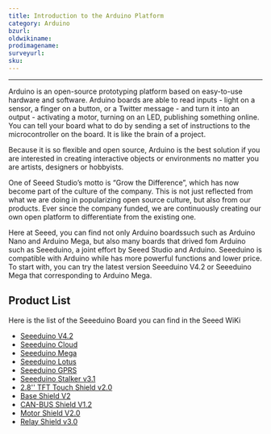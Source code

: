 ```yaml
---
title: Introduction to the Arduino Platform
category: Arduino
bzurl:
oldwikiname:
prodimagename:
surveyurl:
sku:
---
```



---
Arduino is an open-source prototyping platform based on easy-to-use hardware and software. Arduino boards are able to read inputs - light on a sensor, a finger on a button, or a Twitter message - and turn it into an output - activating a motor, turning on an LED, publishing something online. You can tell your board what to do by sending a set of instructions to the microcontroller on the board. It is like the brain of a project.

Because it is so flexible and open source, Arduino is the best solution if you are interested in creating interactive objects or environments no matter you are artists, designers or hobbyists.

One of Seeed Studio’s motto is “Grow the Difference”, which has now become part of the culture of the company. This is not just reflected from what we are doing in popularizing open source culture, but also from our products. Ever since the company funded, we are continuously creating our own open platform to differentiate from the existing one.

Here at  Seeed, you can find not only Arduino boardssuch such as Arduino Nano and Arduino Mega, but also many boards that drived fom Arduino such as Seeeduino, a joint effort by Seeed Studio and Arduino. Seeeduino is compatible with Arduino while has more powerful functions and lower price. To start with, you can try the latest version Seeeduino V4.2 or Seeeduino Mega that corresponding to Arduino Mega.

## Product  List

Here is the list of the Seeeduino Board you can find in the Seeed WiKi

- [Seeeduino V4.2](http://wiki.seeed.cc/Seeeduino_v4.2/)
- [Seeeduino Cloud](http://wiki.seeed.cc/Seeeduino_Cloud/)
- [Seeeduino Mega](http://wiki.seeed.cc/Seeeduino_Mega/)
- [Seeeduino Lotus](http://wiki.seeed.cc/Seeeduino_Lotus/)
- [Seeeduino GPRS](http://wiki.seeed.cc/Seeeduino_GPRS/)
- [Seeeduino Stalker v3.1](http://wiki.seeed.cc/Seeeduino_Stalker_V3.1/)
- [2.8'' TFT Touch Shield v2.0](http://wiki.seeed.cc/2.8inch_TFT_Touch_Shield_v2.0/)
- [Base Shield V2](http://wiki.seeed.cc/Base_Shield_V2/)
- [CAN-BUS Shield V1.2](http://wiki.seeed.cc/CAN-BUS_Shield_V1.2/)
- [Motor Shield V2.0](http://wiki.seeed.cc/Motor_Shield_V2.0/)
- [Relay Shield v3.0](http://wiki.seeed.cc/Relay_Shield_v3/)
